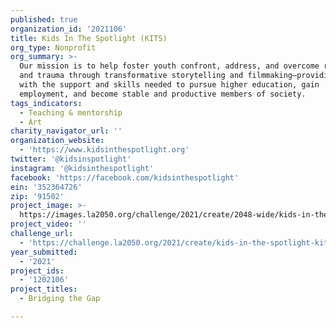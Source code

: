 ```yaml
---
published: true
organization_id: '2021106'
title: Kids In The Spotlight (KITS)
org_type: Nonprofit
org_summary: >-
  Our mission is to help foster youth confront, address, and overcome rejection
  and trauma through transformative storytelling and filmmaking—providing them
  with the support and skills needed to pursue higher education, gain
  employment, and become stable and productive members of society.
tags_indicators:
  - Teaching & mentorship
  - Art
charity_navigator_url: ''
organization_website:
  - 'https://www.kidsinthespotlight.org'
twitter: '@kidsinspotlight'
instagram: '@kidsinthespotlight'
facebook: 'https://facebook.com/kidsinthespotlight'
ein: '352364726'
zip: '91502'
project_image: >-
  https://images.la2050.org/challenge/2021/create/2048-wide/kids-in-the-spotlight-kits.jpg
project_video: ''
challenge_url:
  - 'https://challenge.la2050.org/2021/create/kids-in-the-spotlight-kits/'
year_submitted:
  - '2021'
project_ids:
  - '1202106'
project_titles:
  - Bridging the Gap

---
```

